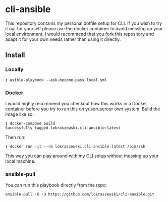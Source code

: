 # cli-ansible
This repository contains my personal dotfile setup for CLI. If you wish to try it out for yourself please use the docker container to avoid messing up your local environment. I would recommend that you fork this repository and adapt it for your own needs rather than using it directly.
## Install
### Locally
```
❯ asible-playbook --ask-become-pass local.yml
```
### Docker
I would highly recommend you checkout how this works in a Docker container before you try to run this on yuseruserour own system.
Build the image like so:
```
❯ docker-compose build
Successfully tagged lokraszewski.cli-ansible:latest
```

Then run:
```
❯ docker run -it --rm lokraszewski.cli-ansible:latest /bin/zsh
```
This way you can play around with my CLI setup without messing up your local machine.

### ansible-pull
You can run this playbook directly from the repo:
```
ansible-pull -K -U https://github.com/lokraszewski/cli-ansible.git
```
